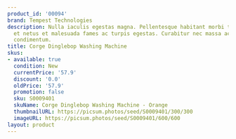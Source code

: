 ```yaml
---
product_id: '00094'
brand: Tempest Technologies
description: Nulla iaculis egestas magna. Pellentesque habitant morbi tristique senectus
  et netus et malesuada fames ac turpis egestas. Curabitur nec massa ac massa gravida
  condimentum.
title: Corge Dinglebop Washing Machine
skus:
- available: true
  condition: New
  currentPrice: '57.9'
  discount: '0.0'
  oldPrice: '57.9'
  promotion: false
  sku: S0009401
  skuName: Corge Dinglebop Washing Machine - Orange
  thumbnailURL: https://picsum.photos/seed/S0009401/300/300
  imageURL: https://picsum.photos/seed/S0009401/600/600
layout: product
---
```

